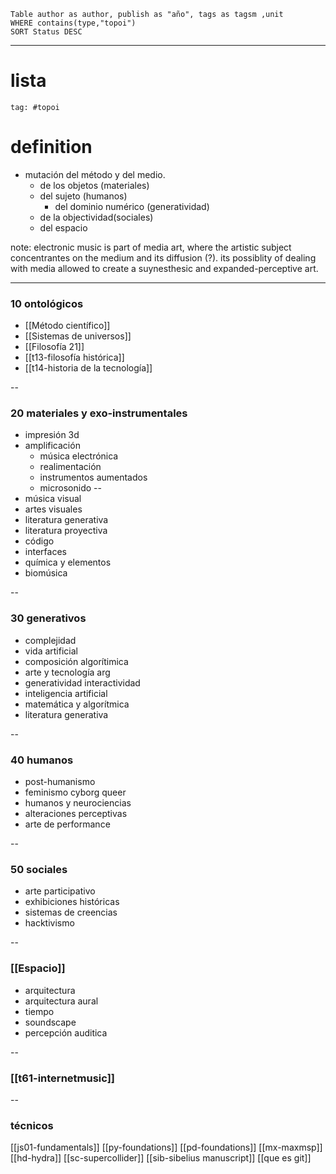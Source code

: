 


```dataview
Table author as author, publish as "año", tags as tagsm ,unit
WHERE contains(type,"topoi")
SORT Status DESC
```


---
# lista
```query
tag: #topoi
```
# definition

- mutación del método y del medio.
	- de los objetos (materiales)
	- del sujeto (humanos)
		- del dominio numérico (generatividad)
	- de la objectividad(sociales)
	- del espacio

note: electronic music is part of media art, where the artistic subject concentrantes on the medium and its diffusion (?).  its possiblity of dealing with media allowed to create a suynesthesic and expanded-perceptive art.


---
 ### 10 ontológicos
 
  - [[Método científico]]
 - [[Sistemas de universos]]
- [[Filosofía 21]]
- [[t13-filosofía histórica]]
- [[t14-historia de la tecnología]]

--
### 20 materiales y exo-instrumentales
- impresión 3d
- amplificación
	- música electrónica
	- realimentación
	- instrumentos aumentados
	- microsonido
--
- música visual
- artes visuales
- literatura generativa
- literatura proyectiva
- código
- interfaces
- química y elementos
- biomúsica

--
  
###  30 generativos
  
  - complejidad 
  - vida artificial 
  - composición algorítimica 
  - arte y tecnología arg
  - generatividad interactividad 
  - inteligencia artificial 
  - matemática y  algorítmica 
  - literatura generativa
  
--


 ### 40 humanos
 -  post-humanismo 
  - feminismo cyborg queer 
 -  humanos y neurociencias 
  - alteraciones perceptivas 
-  arte de performance

--
  ### 50 sociales
  - arte participativo 
  - exhibiciones históricas  
  - sistemas de creencias
  - hacktivismo 

--

  ### [[Espacio]]
  
- arquitectura 
 - arquitectura aural 
-  tiempo 
-  soundscape 
- percepción auditica 

--
###  [[t61-internetmusic]]	  

--

### técnicos
[[js01-fundamentals]]
[[py-foundations]]
[[pd-foundations]]
[[mx-maxmsp]]
[[hd-hydra]]
[[sc-supercollider]]
[[sib-sibelius manuscript]]
[[que es git]]

